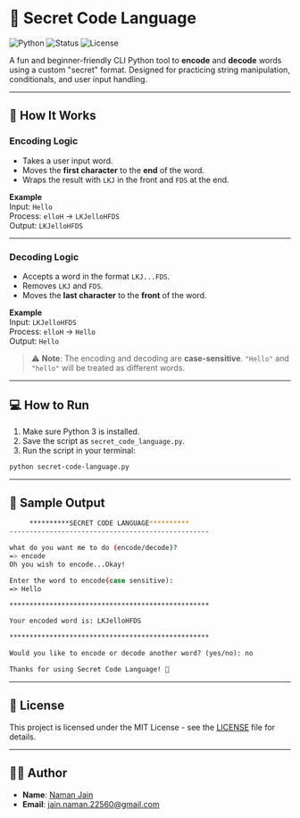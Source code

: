 # 🔐 Secret Code Language

![Python](https://img.shields.io/badge/Python-3.12-blue?logo=python)
![Status](https://img.shields.io/badge/Status-Stable-brightgreen)
![License](https://img.shields.io/badge/License-MIT-green)

A fun and beginner-friendly CLI Python tool to **encode** and **decode** words using a custom "secret" format. Designed for practicing string manipulation, conditionals, and user input handling.

---

## 🧠 How It Works

### Encoding Logic

- Takes a user input word.
- Moves the **first character** to the **end** of the word.
- Wraps the result with `LKJ` in the front and `FDS` at the end.

**Example**  
Input: `Hello`  
Process: `elloH` → `LKJelloHFDS`  
Output: `LKJelloHFDS`

---

### Decoding Logic

- Accepts a word in the format `LKJ...FDS`.
- Removes `LKJ` and `FDS`.
- Moves the **last character** to the **front** of the word.

**Example**  
Input: `LKJelloHFDS`  
Process: `elloH` → `Hello`  
Output: `Hello`

> ⚠️ **Note**: The encoding and decoding are **case-sensitive**. `"Hello"` and `"hello"` will be treated as different words.

---

## 💻 How to Run

1. Make sure Python 3 is installed.
2. Save the script as `secret_code_language.py`.
3. Run the script in your terminal:

```bash
python secret-code-language.py
```

---

## 🧪 Sample Output
```bash
     **********SECRET CODE LANGUAGE**********
--------------------------------------------------

what do you want me to do (encode/decode)?
=> encode
Oh you wish to encode...Okay!

Enter the word to encode(case sensitive):
=> Hello

**************************************************

Your encoded word is: LKJelloHFDS

**************************************************

Would you like to encode or decode another word? (yes/no): no

Thanks for using Secret Code Language! 👋
```

---

## 📜 License
This project is licensed under the MIT License - see the [LICENSE](./LICENSE.txt) file for details.

---

## 👨‍💻 Author
- **Name**: [Naman Jain](https://github.com/Naman-Jain-2256)
- **Email**: [jain.naman.22560@gmail.com](mailto:jain.naman.22560@gmail.com)

